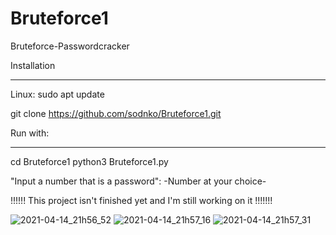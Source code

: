 # Bruteforce1
Bruteforce-Passwordcracker

Installation
____________

Linux:
sudo apt update

git clone https://github.com/sodnko/Bruteforce1.git

Run with:
_________
cd  Bruteforce1
python3 Bruteforce1.py
 
 "Input a number that is a password": -Number at your choice-
 
 
 
!!!!!! This project isn't finished yet and I'm still working on it  !!!!!!!

![2021-04-14_21h56_52](https://user-images.githubusercontent.com/81910309/114771094-77fc8a00-9d6c-11eb-947e-668633658bc2.png)
![2021-04-14_21h57_16](https://user-images.githubusercontent.com/81910309/114771100-792db700-9d6c-11eb-9a7b-98ce62bd6453.png)
![2021-04-14_21h57_31](https://user-images.githubusercontent.com/81910309/114771106-7c28a780-9d6c-11eb-8652-449a540e6d9f.png)

